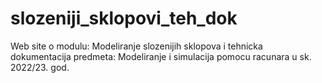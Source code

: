 # slozeniji_sklopovi_teh_dok
Web site o modulu: Modeliranje slozenijih sklopova i tehnicka dokumentacija predmeta: Modeliranje i simulacija pomocu racunara u sk. 2022/23. god. 
